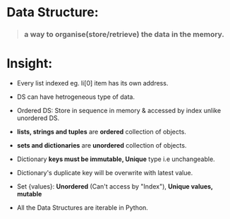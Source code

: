 # Data Structure: 
> ### a way to organise(store/retrieve) the data in the memory.

# Insight:
- Every list indexed eg. li[0] item has its own address.

- DS can have hetrogeneous type of data.

- Ordered DS: Store in sequence in memory & accessed by index unlike unordered DS.

-  **lists, strings and tuples** are **ordered** collection of objects.
  
-  **sets and dictionaries** are **unordered** collection of objects.

- Dictionary **keys must be immutable, Unique** type i.e unchangeable.

- Dictionary's duplicate key will be overwrite with latest value.

- Set {values}: **Unordered** (Can't access by "Index"), **Unique values, mutable**

- All the Data Structures are iterable in Python.